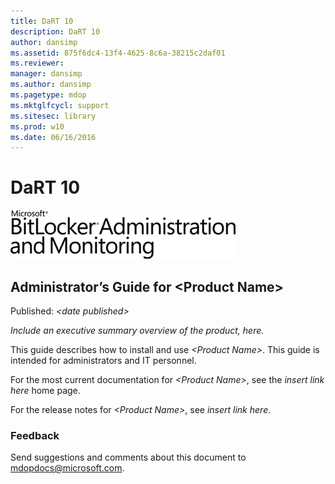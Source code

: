 ```yaml
---
title: DaRT 10
description: DaRT 10
author: dansimp
ms.assetid: 875f6dc4-13f4-4625-8c6a-38215c2daf01
ms.reviewer: 
manager: dansimp
ms.author: dansimp
ms.pagetype: mdop
ms.mktglfcycl: support
ms.sitesec: library
ms.prod: w10
ms.date: 06/16/2016
---
```



# DaRT 10


![mbam logo.](images/mbam-logo-sm.gif)

## <a href="" id="administrator-s-guide-for--product-name-"></a>Administrator’s Guide for &lt;Product Name&gt;


Published: *&lt;date published&gt;*

*Include an executive summary overview of the product, here.*

This guide describes how to install and use *&lt;Product Name&gt;*. This guide is intended for administrators and IT personnel.

For the most current documentation for *&lt;Product Name&gt;*, see the *insert link here* home page.

For the release notes for *&lt;Product Name&gt;*, see *insert link here*.

### Feedback

Send suggestions and comments about this document to <mdopdocs@microsoft.com>.

 

 





